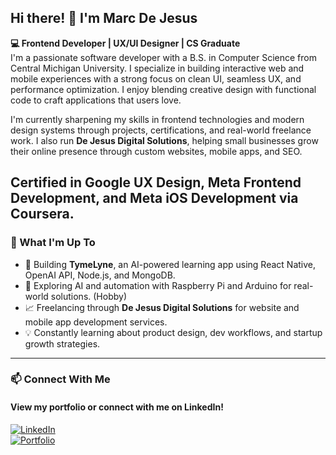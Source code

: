 ## Hi there! 👋 I'm Marc De Jesus

**💻 Frontend Developer | UX/UI Designer | CS Graduate**  
I'm a passionate software developer with a B.S. in Computer Science from Central Michigan University. I specialize in building interactive web and mobile experiences with a strong focus on clean UI, seamless UX, and performance optimization. I enjoy blending creative design with functional code to craft applications that users love.

I'm currently sharpening my skills in frontend technologies and modern design systems through projects, certifications, and real-world freelance work. I also run **De Jesus Digital Solutions**, helping small businesses grow their online presence through custom websites, mobile apps, and SEO.

Certified in **Google UX Design**, **Meta Frontend Development**, and **Meta iOS Development** via Coursera.
---

### 🚀 What I'm Up To

- 🔨 Building **TymeLyne**, an AI-powered learning app using React Native, OpenAI API, Node.js, and MongoDB.
- 🧠 Exploring AI and automation with Raspberry Pi and Arduino for real-world solutions. (Hobby)
- 📈 Freelancing through **De Jesus Digital Solutions** for website and mobile app development services.
- 💡 Constantly learning about product design, dev workflows, and startup growth strategies.

---

### 📫 Connect With Me  

#### View my portfolio or connect with me on LinkedIn!  
[![LinkedIn](https://img.shields.io/badge/-LinkedIn-0077B5?logo=linkedin&logoColor=white&style=flat)](https://www.linkedin.com/in/marc-de-jes%C3%BAs-075185252/)  
[![Portfolio](https://img.shields.io/badge/-Portfolio-black?style=flat&logo=vercel)](https://marcdejesus.vercel.app/)  
